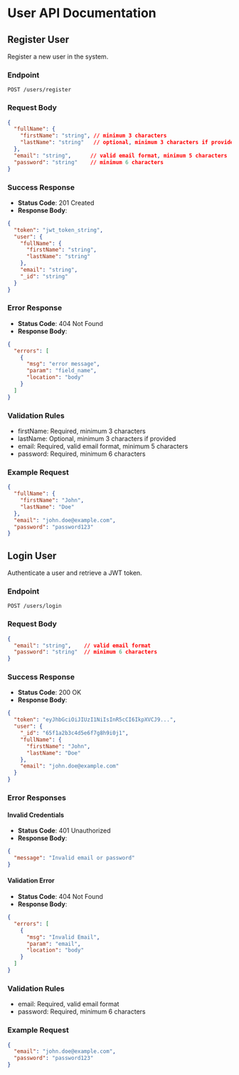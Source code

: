 # User API Documentation

## Register User
Register a new user in the system.

### Endpoint
```
POST /users/register
```

### Request Body
```json
{
  "fullName": {
    "firstName": "string", // minimum 3 characters
    "lastName": "string"   // optional, minimum 3 characters if provided
  },
  "email": "string",      // valid email format, minimum 5 characters
  "password": "string"    // minimum 6 characters
}
```

### Success Response
- **Status Code**: 201 Created
- **Response Body**:
```json
{
  "token": "jwt_token_string",
  "user": {
    "fullName": {
      "firstName": "string",
      "lastName": "string"
    },
    "email": "string",
    "_id": "string"
  }
}
```

### Error Response
- **Status Code**: 404 Not Found
- **Response Body**:
```json
{
  "errors": [
    {
      "msg": "error message",
      "param": "field_name",
      "location": "body"
    }
  ]
}
```

### Validation Rules
- firstName: Required, minimum 3 characters
- lastName: Optional, minimum 3 characters if provided
- email: Required, valid email format, minimum 5 characters
- password: Required, minimum 6 characters

### Example Request
```json
{
  "fullName": {
    "firstName": "John",
    "lastName": "Doe"
  },
  "email": "john.doe@example.com",
  "password": "password123"
}
```

## Login User
Authenticate a user and retrieve a JWT token.

### Endpoint
```
POST /users/login
```

### Request Body
```json
{
  "email": "string",    // valid email format
  "password": "string"  // minimum 6 characters
}
```

### Success Response
- **Status Code**: 200 OK
- **Response Body**:
```json
{
  "token": "eyJhbGciOiJIUzI1NiIsInR5cCI6IkpXVCJ9...",
  "user": {
    "_id": "65f1a2b3c4d5e6f7g8h9i0j1",
    "fullName": {
      "firstName": "John",
      "lastName": "Doe"
    },
    "email": "john.doe@example.com"
  }
}
```

### Error Responses

#### Invalid Credentials
- **Status Code**: 401 Unauthorized
- **Response Body**:
```json
{
  "message": "Invalid email or password"
}
```

#### Validation Error
- **Status Code**: 404 Not Found
- **Response Body**:
```json
{
  "errors": [
    {
      "msg": "Invalid Email",
      "param": "email",
      "location": "body"
    }
  ]
}
```

### Validation Rules
- email: Required, valid email format
- password: Required, minimum 6 characters

### Example Request
```json
{
  "email": "john.doe@example.com",
  "password": "password123"
}
```